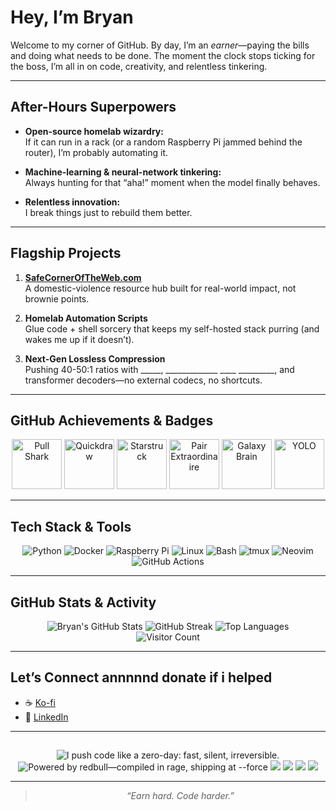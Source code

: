 #  Hey, I’m Bryan

Welcome to my corner of GitHub. By day, I’m an *earner*—paying the bills and doing what needs to be done. The moment the clock stops ticking for the boss, I’m all in on code, creativity, and relentless tinkering.

---

## After-Hours Superpowers

- **Open-source homelab wizardry:**  
  If it can run in a rack (or a random Raspberry Pi jammed behind the router), I’m probably automating it.

- **Machine-learning & neural-network tinkering:**  
  Always hunting for that “aha!” moment when the model finally behaves.

- **Relentless innovation:**  
  I break things just to rebuild them better.

---

##  Flagship Projects

1. [**SafeCornerOfTheWeb.com**](https://safecorneroftheweb.com)  
   A domestic-violence resource hub built for real-world impact, not brownie points.

2. **Homelab Automation Scripts**  
   Glue code + shell sorcery that keeps my self-hosted stack purring (and wakes me up if it doesn’t).

3. **Next-Gen Lossless Compression**  
   Pushing 40-50:1 ratios with _____, _____________ ____ _________, and transformer decoders—no external codecs, no shortcuts.

---

##  GitHub Achievements & Badges

<p align="center">
  <!-- Pull Shark -->
  <img src="https://github.githubassets.com/images/modules/profile/achievements/pull-shark-default.png" height="80" alt="Pull Shark" title="Merged PRs: Ship code, not excuses.">
  <!-- Quickdraw -->
  <img src="https://github.githubassets.com/images/modules/profile/achievements/quickdraw-default.png" height="80" alt="Quickdraw" title="Break-it-fix-it-better speed: Closed issues/PRs in record time.">
  <!-- Starstruck -->
  <img src="https://github.githubassets.com/images/modules/profile/achievements/starstruck-default.png" height="80" alt="Starstruck" title="Community traction: ≥16 stars on a project.">
  <!-- Pair Extraordinaire -->
  <img src="https://github.githubassets.com/images/modules/profile/achievements/pair-extraordinaire-default.png" height="80" alt="Pair Extraordinaire" title="Co-authoring PRs: Not a lone-wolf coder.">
  <!-- Galaxy Brain -->
  <img src="https://github.githubassets.com/images/modules/profile/achievements/galaxy-brain-default.png" height="80" alt="Galaxy Brain" title="Accepted answers: Teach-the-internet streak.">
  <!-- YOLO -->
  <img src="https://github.githubassets.com/images/modules/profile/achievements/yolo-default.png" height="80" alt="YOLO" title="Because sometimes you just have to ship it.">
</p>

---

##  Tech Stack & Tools

<p align="center">
  <img src="https://img.shields.io/badge/python-3670A0?style=for-the-badge&logo=python&logoColor=ffdd54" alt="Python"/>
  <img src="https://img.shields.io/badge/docker-%230db7ed.svg?style=for-the-badge&logo=docker&logoColor=white" alt="Docker"/>
  <img src="https://img.shields.io/badge/raspberry%20pi-C51A4A?style=for-the-badge&logo=raspberry-pi" alt="Raspberry Pi"/>
  <img src="https://img.shields.io/badge/linux-222222?style=for-the-badge&logo=linux&logoColor=yellow" alt="Linux"/>
  <img src="https://img.shields.io/badge/bash-4EAA25?style=for-the-badge&logo=gnubash&logoColor=white" alt="Bash"/>
  <img src="https://img.shields.io/badge/tmux-1BB91F?style=for-the-badge&logo=tmux&logoColor=white" alt="tmux"/>
  <img src="https://img.shields.io/badge/neovim-57A143?style=for-the-badge&logo=neovim&logoColor=white" alt="Neovim"/>
  <img src="https://img.shields.io/badge/github%20actions-2088FF?style=for-the-badge&logo=github-actions&logoColor=white" alt="GitHub Actions"/>
</p>

---

##  GitHub Stats & Activity

<p align="center">
  <img src="https://github-readme-stats.vercel.app/api?username=itsbryanman&show_icons=true&theme=tokyonight" alt="Bryan's GitHub Stats"/>
  <img src="https://streak-stats.demolab.com?user=itsbryanman&theme=tokyonight" alt="GitHub Streak"/>
  <img src="https://github-readme-stats.vercel.app/api/top-langs/?username=itsbryanman&layout=compact&theme=tokyonight" alt="Top Languages"/>
  <br/>
  <img src="https://komarev.com/ghpvc/?username=itsbryanman&style=for-the-badge" alt="Visitor Count"/>
</p>

---

##  Let’s Connect annnnnd donate if i helped

- ☕ [Ko-fi](https://ko-fi.com/itsbryandude)
- 🔗 [LinkedIn](https://www.linkedin.com/in/bryan-cruse-99b612143/)

---

## 

<p align="center">
  <!-- Zero-Day Red -->
  <img src="https://img.shields.io/badge/I%20push%20code%20like%20a%20zero--day%3A-fast%2C%20silent%2C%20irreversible.-ff003c?style=for-the-badge&labelColor=0d0d0d" alt="I push code like a zero-day: fast, silent, irreversible."/>
  <!-- Over-Clocked Lime -->
  <img src="https://img.shields.io/badge/Powered%20by%20coffee%E2%80%94compiled%20in%20rage%2C%20shipping%20at%20--force-a6ff07?style=for-the-badge&labelColor=1f2428" alt="Powered by redbull—compiled in rage, shipping at --force"/>
  <!-- Open Source Lover -->
  <img src="https://img.shields.io/badge/Open%20Source-Lover-brightgreen?style=for-the-badge"/>
  <!-- Night Owl -->
  <img src="https://img.shields.io/badge/Night%20Owl-%F0%9F%90%B8-blueviolet?style=for-the-badge"/>
  <!-- Linux Enjoyer -->
  <img src="https://img.shields.io/badge/Linux-Enjoyer-yellowgreen?style=for-the-badge&logo=linux"/>
  <!-- 1k Commits -->
  <img src="https://img.shields.io/badge/1000%20Commits-achieved-blue?style=for-the-badge"/>
</p>

---

> <p align="center"><em>“Earn hard. Code harder.”</em></p>

